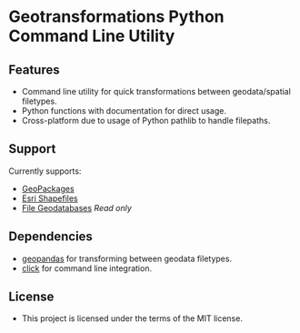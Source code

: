 # Geotransformations Python Command Line Utility

## Features

* Command line utility for quick transformations between geodata/spatial
  filetypes.
* Python functions with documentation for direct usage.
* Cross-platform due to usage of Python pathlib to handle filepaths.

## Support

Currently supports:

* [GeoPackages](https://www.geopackage.org/)
* [Esri
  Shapefiles](https://www.esri.com/library/whitepapers/pdfs/shapefile.pdf)
* [File
  Geodatabases](https://desktop.arcgis.com/en/arcmap/10.3/manage-data/administer-file-gdbs/file-geodatabases.htm)
  *Read only*

## Dependencies

* [geopandas](https://github.com/geopandas/geopandas) for transforming between
  geodata filetypes.
* [click](https://github.com/pallets/click/) for command line integration.

## License

* This project is licensed under the terms of the MIT license.
